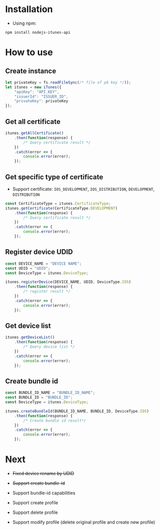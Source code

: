 # Installation

- Using npm: 

```
npm install nodejs-itunes-api
```

# How to use

## Create instance

```js
let privateKey = fs.readFileSync(/* file of p8 key */));
let itunes = new iTunes({
	"apiKey": "API_KEY",
	"issuerId": "ISSUER_ID",
	"privateKey": privateKey
});
```

## Get all certificate

```js
itunes.getAllCertificate()
	.then(function(response) {
		/* Query certificate result */
	})
	.catch(error => {
		console.error(error);
	});
```

## Get specific type of certificate

- Support certificate: `IOS_DEVELOPMENT`, `IOS_DISTRIBUTION`, `DEVELOPMENT`, `DISTRIBUTION`

```js
const CertificateType = itunes.CertificateType;
itunes.getCertificate(CertificateType.DEVELOPMENT)
	.then(function(response) {
		/* Query certificate result */
	})
	.catch(error => {
		console.error(error);
	});
```

## Register device UDID

```js
const DEVICE_NAME = "DEVICE NAME";
const UDID = "UDID";
const DeviceType = itunes.DeviceType;

itunes.registerDevice(DEVICE_NAME, UDID, DeviceType.IOS)
	.then(function(response) {
		/* register result */
	})
	.catch(error => {
		console.error(error);
	});
```

## Get device list

```js
itunes.getDeviceList()
	.then(function(response) {
		/* Query device list */
	})
	.catch(error => {
		console.error(error);
	});
```

## Create bundle id

```js
const BUNDLE_ID_NAME = "BUNDLE_ID_NAME";
const BUNDLE_ID = "BUNDLE_ID";
const DeviceType = itunes.DeviceType;

itunes.createBundleId(BUNDLE_ID_NAME, BUNDLE_ID, DeviceType.IOS)
	.then(function(response) {
		/* Create bundle id result*/
	})
	.catch(error => {
		console.error(error);
	});
```

# Next

- ~~Fixed device rename by UDID~~

- ~~Support create bundle-id~~

- Support bundle-id capabilities

- Support create profile

- Support delete profile

- Support modify profile (delete original profile and create new profile)
